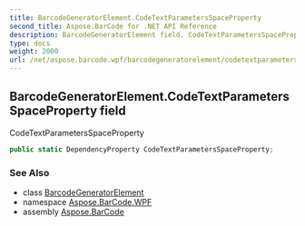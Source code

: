 ```yaml
---
title: BarcodeGeneratorElement.CodeTextParametersSpaceProperty
second_title: Aspose.BarCode for .NET API Reference
description: BarcodeGeneratorElement field. CodeTextParametersSpaceProperty
type: docs
weight: 2000
url: /net/aspose.barcode.wpf/barcodegeneratorelement/codetextparametersspaceproperty/
---
```

## BarcodeGeneratorElement.CodeTextParametersSpaceProperty field

CodeTextParametersSpaceProperty

```csharp
public static DependencyProperty CodeTextParametersSpaceProperty;
```

### See Also

* class [BarcodeGeneratorElement](../)
* namespace [Aspose.BarCode.WPF](../../../aspose.barcode.wpf/)
* assembly [Aspose.BarCode](../../../)


